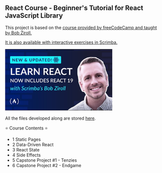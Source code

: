 ## React Course - Beginner's Tutorial for React JavaScript Library

This project is based on the [course provided by freeCodeCamp and taught by Bob Ziroll.](https://www.youtube.com/watch?v=x4rFhThSX04)

[It is also available with interactive exercises in Scrimba.](https://scrimba.com/learn-react-c0e)

<img title="cover" alt="cover" height = "200" src="./preview.png">

All the files developed along are stored [here](https://github.com/rebecaaras/fcc-react-beginner-course).

⭐️ Course Contents ⭐️
- 1 Static Pages
- 2 Data-Driven React
- 3 React State
- 4 Side Effects
- 5 Capstone Project #1 - Tenzies
- 6 Capstone Project #2 - Endgame


